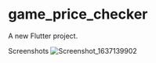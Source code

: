 # game_price_checker

A new Flutter project.

Screenshots
![Screenshot_1637139902](https://user-images.githubusercontent.com/62277537/142171514-9ba8ee6a-fa49-4bd3-8aa1-1c38f2096813.png)
